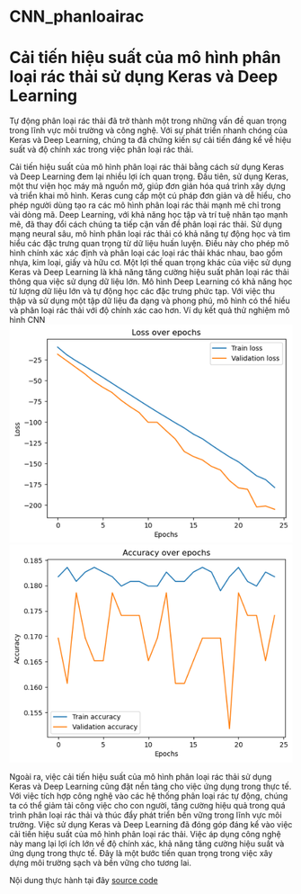 # CNN_phanloairac
# Cải tiến hiệu suất của mô hình phân loại rác thải sử dụng Keras và Deep Learning
Tự động phân loại rác thải đã trở thành một trong những vấn đề quan trọng trong lĩnh vực môi trường và công nghệ. Với sự phát triển nhanh chóng của Keras và Deep Learning, chúng ta đã chứng kiến sự cải tiến đáng kể về hiệu suất và độ chính xác trong việc phân loại rác thải.

Cải tiến hiệu suất của mô hình phân loại rác thải bằng cách sử dụng Keras và Deep Learning đem lại nhiều lợi ích quan trọng. Đầu tiên, sử dụng Keras, một thư viện học máy mã nguồn mở, giúp đơn giản hóa quá trình xây dựng và triển khai mô hình. Keras cung cấp một cú pháp đơn giản và dễ hiểu, cho phép người dùng tạo ra các mô hình phân loại rác thải mạnh mẽ chỉ trong vài dòng mã.
Deep Learning, với khả năng học tập và trí tuệ nhân tạo mạnh mẽ, đã thay đổi cách chúng ta tiếp cận vấn đề phân loại rác thải. Sử dụng mạng neural sâu, mô hình phân loại rác thải có khả năng tự động học và tìm hiểu các đặc trưng quan trọng từ dữ liệu huấn luyện. Điều này cho phép mô hình chính xác xác định và phân loại các loại rác thải khác nhau, bao gồm nhựa, kim loại, giấy và hữu cơ.
Một lợi thế quan trọng khác của việc sử dụng Keras và Deep Learning là khả năng tăng cường hiệu suất phân loại rác thải thông qua việc sử dụng dữ liệu lớn. Mô hình Deep Learning có khả năng học từ lượng dữ liệu lớn và tự động học các đặc trưng phức tạp. Với việc thu thập và sử dụng một tập dữ liệu đa dạng và phong phú, mô hình có thể hiểu và phân loại rác thải với độ chính xác cao hơn.
Ví dụ kết quả thử nghiệm mô hình CNN
![Hình ảnh thể hiện Loss over epochs](https://github.com/huypocrisy/CNN_phanloairac/blob/main/loss.png?raw=true)
![Hình ảnh thể hiện Accuracy over epochs](https://github.com/huypocrisy/CNN_phanloairac/blob/main/accuracy.png?raw=true)

Ngoài ra, việc cải tiến hiệu suất của mô hình phân loại rác thải sử dụng Keras và Deep Learning cũng đặt nền tảng cho việc ứng dụng trong thực tế. Với việc tích hợp công nghệ vào các hệ thống phân loại rác tự động, chúng ta có thể giảm tải công việc cho con người, tăng cường hiệu quả trong quá trình phân loại rác thải và thúc đẩy phát triển bền vững trong lĩnh vực môi trường.
Việc sử dụng Keras và Deep Learning đã đóng góp đáng kể vào việc cải tiến hiệu suất của mô hình phân loại rác thải. Việc áp dụng công nghệ này mang lại lợi ích lớn về độ chính xác, khả năng tăng cường hiệu suất và ứng dụng trong thực tế. Đây là một bước tiến quan trọng trong việc xây dựng môi trường sạch và bền vững cho tương lai.

Nội dung thực hành tại đây [source code](https://github.com/huypocrisy/CNN_phanloairac/blob/main/solidWasteDetection.ipynb)
